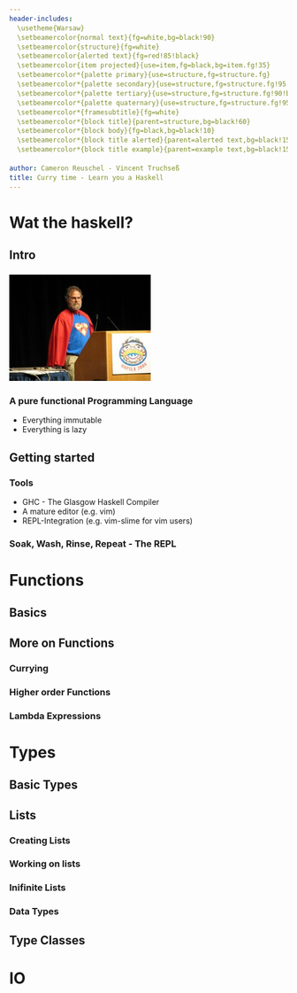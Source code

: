 ```yaml
---
header-includes:
  \usetheme{Warsaw}
  \setbeamercolor{normal text}{fg=white,bg=black!90}
  \setbeamercolor{structure}{fg=white}
  \setbeamercolor{alerted text}{fg=red!85!black}
  \setbeamercolor{item projected}{use=item,fg=black,bg=item.fg!35}
  \setbeamercolor*{palette primary}{use=structure,fg=structure.fg}
  \setbeamercolor*{palette secondary}{use=structure,fg=structure.fg!95!black}
  \setbeamercolor*{palette tertiary}{use=structure,fg=structure.fg!90!black}
  \setbeamercolor*{palette quaternary}{use=structure,fg=structure.fg!95!black,bg=black!80}
  \setbeamercolor*{framesubtitle}{fg=white}
  \setbeamercolor*{block title}{parent=structure,bg=black!60}
  \setbeamercolor*{block body}{fg=black,bg=black!10}
  \setbeamercolor*{block title alerted}{parent=alerted text,bg=black!15}
  \setbeamercolor*{block title example}{parent=example text,bg=black!15}

author: Cameron Reuschel - Vincent Truchseß
title: Curry time - Learn you a Haskell
---
```

# Wat the haskell?

## Intro

###

![Lambda man](lambda_man_scaled.jpg)


### A pure functional Programming Language

  * Everything immutable
  * Everything is lazy

## Getting started

### Tools

  * GHC - The Glasgow Haskell Compiler
  * A mature editor (e.g. vim)
  * REPL-Integration (e.g. vim-slime for vim users)

### Soak, Wash, Rinse, Repeat - The REPL

# Functions

## Basics

###

## More on Functions

### Currying

### Higher order Functions

### Lambda Expressions

# Types

## Basic Types

###

## Lists

### Creating Lists

### Working on lists

### Inifinite Lists

### Data Types

## Type Classes

# IO
